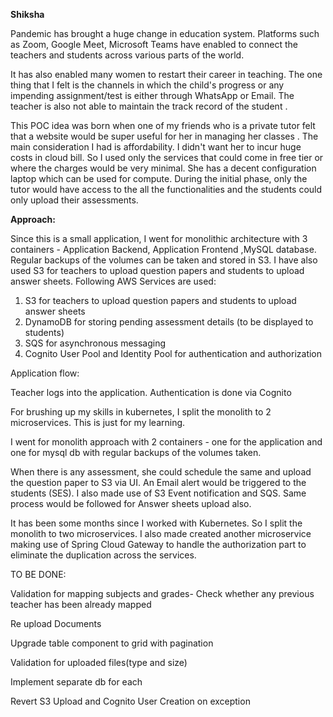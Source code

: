 **Shiksha**

Pandemic has brought a huge change in education system. Platforms such as Zoom, Google Meet, Microsoft Teams have enabled to connect the teachers and students across various parts of the world.  

It has also enabled many women to restart their career in teaching. The one thing that I felt is the channels in which the child's progress or any impending assignment/test is either through WhatsApp or Email.  The teacher is also not able to maintain the track record of the student .  

This POC idea was born when one of my friends who is a private tutor felt that a website would be super useful for her in managing her classes . The main consideration I had is affordability. I didn't want her to incur huge costs in cloud bill.   So I used only the services that could come in free tier or where the charges would be very minimal. She has a decent configuration laptop which can be used for compute. During the initial phase, only the tutor would have access to the all the functionalities and the students could only upload their assessments.



**Approach:**

Since this is a small application, I went for monolithic architecture with 3 containers -  Application Backend, Application Frontend ,MySQL database. Regular backups of the volumes can be taken and stored in S3.  I have also used S3 for teachers to upload question papers and students to upload answer sheets.  Following AWS Services are used:

1. S3 for teachers to upload question papers and students to upload answer sheets
2. DynamoDB for storing pending assessment details (to be displayed to students)
3. SQS for asynchronous messaging
4. Cognito User Pool and Identity Pool for authentication and authorization

Application flow:

Teacher logs into the application. Authentication is done via Cognito



For brushing up my skills in kubernetes, I split the monolith to 2 microservices. This is just for my learning. 

 I went for monolith approach with 2 containers - one for the application and one for mysql db with regular backups of the volumes taken.  

When there is any assessment, she could schedule the same and upload the question paper to S3 via UI. An Email alert would be triggered to the students (SES). I also made use of S3 Event notification and SQS. Same process would be followed for Answer sheets upload also. 

It has been some months since I worked with Kubernetes.  So I split the monolith to two microservices. I also made created another microservice making use of Spring Cloud Gateway to handle the authorization part to eliminate the duplication across the services.



TO BE DONE:

Validation for mapping subjects and grades- Check whether any previous teacher has been already mapped

Re upload Documents

Upgrade table component to grid with pagination

Validation for uploaded files(type and size)

Implement separate db for each 

Revert S3 Upload and Cognito User Creation on exception
